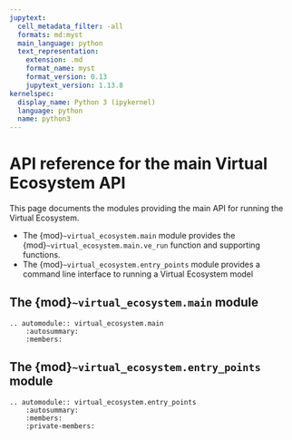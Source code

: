 ```yaml
---
jupytext:
  cell_metadata_filter: -all
  formats: md:myst
  main_language: python
  text_representation:
    extension: .md
    format_name: myst
    format_version: 0.13
    jupytext_version: 1.13.8
kernelspec:
  display_name: Python 3 (ipykernel)
  language: python
  name: python3
---
```


# API reference for the main Virtual Ecosystem API

This page documents the modules providing the main API for running the Virtual
Ecosystem.

* The {mod}`~virtual_ecosystem.main` module provides the
  {mod}`~virtual_ecosystem.main.ve_run` function and supporting functions.
* The {mod}`~virtual_ecosystem.entry_points` module provides a command line interface
  to running a Virtual Ecosystem model

## The {mod}`~virtual_ecosystem.main` module

```{eval-rst}
.. automodule:: virtual_ecosystem.main
    :autosummary:
    :members:
```

## The {mod}`~virtual_ecosystem.entry_points` module

```{eval-rst}
.. automodule:: virtual_ecosystem.entry_points
    :autosummary:
    :members:
    :private-members:
```

